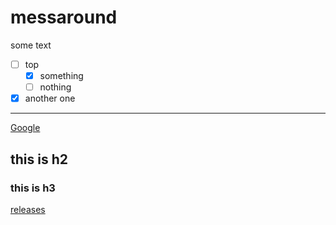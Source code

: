 # messaround

some text

* [ ] top
  * [x] something
  * [ ] nothing
* [x] another one

---

<a href="https://google.com" target="_blank">Google</a>


## this is h2

### this is h3

[releases](/releases)
